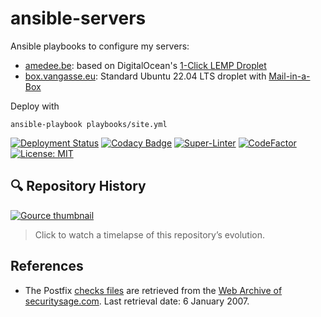 # ansible-servers

Ansible playbooks to configure my servers:

- [amedee.be]: based on DigitalOcean's [1-Click LEMP Droplet][lemp droplet]
- [box.vangasse.eu]: Standard Ubuntu 22.04 LTS droplet with [Mail-in-a-Box][mailinabox]

Deploy with

```shell
ansible-playbook playbooks/site.yml
```

[![Deployment Status][deployment-badge]][deployment-status]
[![Codacy Badge][codacy-badge]][codacy-grade]
[![Super-Linter][superlinter-badge]][superlinter-status]
[![CodeFactor][codefactor-badge]][codefactor-status]
[![License: MIT][license-badge]][license-link]

## 🔍 Repository History

[![Gource thumbnail][gource-thumbnail]][gource-video]

> Click to watch a timelapse of this repository’s evolution.

## References

- The Postfix [checks files][checks files] are retrieved from the
  [Web Archive of securitysage.com][securitysage].
  Last retrieval date: 6 January 2007.

[amedee.be]: https://amedee.be
[box.vangasse.eu]: https://box.vangasse.eu
[lemp droplet]: https://do.co/2GOFe5J#start
[mailinabox]: https://mailinabox.email/
[deployment-badge]: https://github.com/amedee/ansible-servers/actions/workflows/ansible-deploy.yml/badge.svg
[deployment-status]: https://github.com/amedee/ansible-servers/actions/workflows/ansible-deploy.yml
[codacy-badge]: https://app.codacy.com/project/badge/Grade/14aefeb38e4e4313a524d732264dc9fc
[codacy-grade]: https://app.codacy.com/gh/amedee/ansible-servers/dashboard?utm_source=gh&utm_medium=referral&utm_content=&utm_campaign=Badge_grade
[superlinter-badge]: https://github.com/amedee/ansible-servers/actions/workflows/super-linter.yml/badge.svg
[superlinter-status]: https://github.com/marketplace/actions/super-linter
[codefactor-badge]: https://www.codefactor.io/repository/github/amedee/ansible-servers/badge
[codefactor-status]: https://www.codefactor.io/repository/github/amedee/ansible-servers
[license-badge]: https://img.shields.io/badge/License-MIT-yellow.svg
[license-link]: https://opensource.org/licenses/MIT
[checks files]: roles/mailserver/files/etc/postfix/checks
[securitysage]: https://web.archive.org/web/20070106001401/http://www.securitysage.com:80/guides/postfix_uce.html
[gource-thumbnail]: https://gource-by-amedee.s3.amazonaws.com/gource-latest.gif
[gource-video]: https://gource-by-amedee.s3.amazonaws.com/gource-latest.mp4
